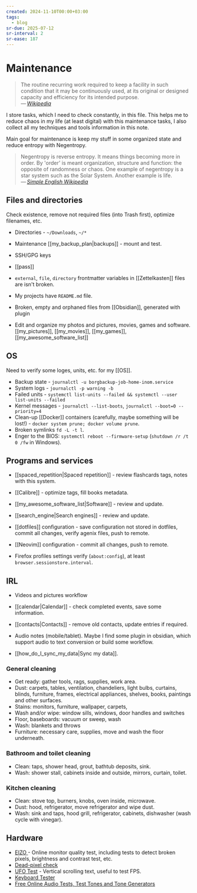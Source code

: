 ```yaml
---
created: 2024-11-10T00:00+03:00
tags:
  - blog
sr-due: 2025-07-12
sr-interval: 2
sr-ease: 187
---
```


# Maintenance

> The routine recurring work required to keep a facility in such condition that
> it may be continuously used, at its original or designed capacity and
> efficiency for its intended purpose.\
> — <cite>[Wikipedia](https://en.wikipedia.org/wiki/Maintenance)</cite>

I store tasks, which I need to check constantly, in this file. This helps me to
reduce chaos in my life (at least digital) with this maintenance tasks, I also
collect all my techniques and tools information in this note.

Main goal for maintenance is keep my stuff in some organized state and reduce
entropy with Negentropy.

> Negentropy is reverse entropy. It means things becoming more in order. By
> 'order' is meant organization, structure and function: the opposite of
> randomness or chaos. One example of negentropy is a star system such as the
> Solar System. Another example is life.\
> — <cite>[Simple English Wikipedia](https://simple.wikipedia.org/wiki/Negentropy)</cite>

## Files and directories

Check existence, remove not required files (into Trash first), optimize
filenames, etc.

- Directories - `~/Downloads`, `~/*`
- Maintenance [[my_backup_plan|backups]] - mount and test.
- SSH/GPG keys
- [[pass]]
- `external`, `file`, `directory` frontmatter variables in [[Zettelkasten]]
  files are isn't broken.
- My projects have `README.md` file.
- Broken, empty and  orphaned files from [[Obsidian]], generated with plugin

- Edit and organize my photos and pictures, movies, games and software.
  [[my_pictures]], [[my_movies]], [[my_games]], [[my_awesome_software_list]]

## OS

Need to verify some loges, units, etc. for my [[OS]].

- Backup state - `journalctl -u borgbackup-job-home-inom.service`
- System logs - `journalctl -p warning -b`
- Failed units - `systemctl list-units --failed && systemctl --user list-units --failed`
- Kernel messages - `journalctl --list-boots`, `journalctl --boot=0 --priority=4`
- Clean-up [[Docker]] containers (carefully, maybe something will be lost!) -
`docker system prune; docker volume prune`.
- Broken symlinks `fd -L -t l`.
- Enger to the BIOS: `systemctl reboot --firmware-setup` (`shutdown /r /t 0
  /fw` in Windows).

## Programs and services

- [[spaced_repetition|Spaced repetition]] - review flashcards tags, notes with
  this system.
- [[Calibre]] - optimize tags, fill books metadata.
- [[my_awesome_software_list|Software]] - review and update.
- [[search_engine|Search engines]] - review and update.

- [[dotfiles]] configuration - save configuration not stored in dotfiles, commit
  all changes, verify agenix files, push to remote.
- [[Neovim]] configuration - commit all changes, push to remote.

- Firefox profiles settings verify (`about:config`), at least
`browser.sessionstore.interval`.

## IRL

- Videos and pictures workflow

- [[calendar|Calendar]] - check completed events, save some information.
- [[contacts|Contacts]] - remove old contacts, update entries if required.

- Audio notes (mobile/tablet). Maybe I find some plugin in obsidian, which
support audio to text conversion or build some workflow.
- [[how_do_I_sync_my_data|Sync my data]].

### General cleaning

- Get ready: gather tools, rags, supplies, work area.
- Dust: carpets, tables, ventilation, chandeliers, light bulbs, curtains,
  blinds, furniture, frames, electrical appliances, shelves, books, paintings
  and other surfaces.
- Stains: monitors, furniture, wallpaper, carpets,
- Wash and/or wipe: window sills, windows, door handles and switches
- Floor, baseboards: vacuum or sweep, wash
- Wash: blankets and throws
- Furniture: necessary care, supplies, move and wash the floor underneath.

### Bathroom and toilet cleaning

- Clean: taps, shower head, grout, bathtub deposits, sink.
- Wash: shower stall, cabinets inside and outside, mirrors, curtain, toilet.

### Kitchen cleaning

- Clean: stove top, burners, knobs, oven inside, microwave.
- Dust: hood, refrigerator, move refrigerator and wipe dust.
- Wash: sink and taps, hood grill, refrigerator, cabinets,
dishwasher (wash cycle with vinegar).

## Hardware

- [EIZO ](https://www.eizo.be/monitor-test/) - Online monitor quality test,
  including tests to detect broken pixels, brightness and contrast test, etc.
- [Dead-pixel check](http://lcdtech.info/en/tests/dead.pixel.htm)
- [UFO Test](https://www.testufo.com/framerates-text) - Vertical scrolling text,
  useful to test FPS.
- [Keyboard Tester](https://www.keyboardtester.com/tester.html)
- [Free Online Audio Tests, Test Tones and Tone Generators](https://www.audiocheck.net/)

